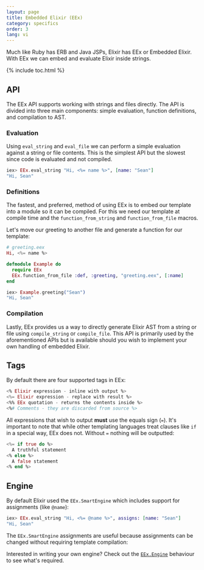 ```yaml
---
layout: page
title: Embedded Elixir (EEx)
category: specifics
order: 3
lang: vi
---
```


Much like Ruby has ERB and Java JSPs, Elixir has EEx or Embedded Elixir.  With EEx we can embed and evaluate Elixir inside strings.

{% include toc.html %}

## API

The EEx API supports working with strings and files directly.  The API is divided into three main components: simple evaluation, function definitions, and compilation to AST.

### Evaluation

Using `eval_string` and `eval_file` we can perform a simple evaluation against a string or file contents.  This is the simplest API but the slowest since code is evaluated and not compiled.

```elixir
iex> EEx.eval_string "Hi, <%= name %>", [name: "Sean"]
"Hi, Sean"
```

### Definitions

The fastest, and preferred, method of using EEx is to embed our template into a module so it can be compiled.  For this we need our template at compile time and the `function_from_string` and `function_from_file` macros.

Let's move our greeting to another file and generate a function for our template:

```elixir
# greeting.eex
Hi, <%= name %>

defmodule Example do
  require EEx
  EEx.function_from_file :def, :greeting, "greeting.eex", [:name]
end

iex> Example.greeting("Sean")
"Hi, Sean"
```

### Compilation

Lastly, EEx provides us a way to directly generate Elixir AST from a string or file using `compile_string` or `compile_file`.  This API is primarily used by the aforementioned APIs but is available should you wish to implement your own handling of embedded Elixir.

## Tags

By default there are four supported tags in EEx:

```elixir
<% Elixir expression - inline with output %>
<%= Elixir expression - replace with result %>
<%% EEx quotation - returns the contents inside %>
<%# Comments - they are discarded from source %>
```

All expressions that wish to output __must__ use the equals sign (`=`).  It's important to note that while other templating languages treat clauses like `if` in a special way, EEx does not.  Without `=` nothing will be outputted:

```elixir
<%= if true do %>
  A truthful statement
<% else %>
  A false statement
<% end %>
```

## Engine

By default Elixir used the `EEx.SmartEngine` which includes support for assignments (like `@name`):

```elixir
iex> EEx.eval_string "Hi, <%= @name %>", assigns: [name: "Sean"]
"Hi, Sean"
```

The `EEx.SmartEngine` assignments are useful because assignments can be changed without requiring template compilation:

Interested in writing your own engine?  Check out the [`EEx.Engine`](http://elixir-lang.org/docs/stable/eex/EEx.Engine.html) behaviour to see what's required.

